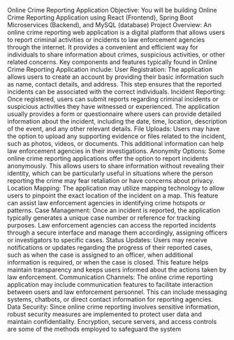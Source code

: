 Online Crime Reporting Application
Objective:
You will be building Online Crime Reporting Application using React
(Frontend), Spring Boot Microservices (Backend), and MySQL (database)
Project Overview:
An online crime reporting web application is a digital platform that allows users 
to report criminal activities or incidents to law enforcement agencies through 
the internet. It provides a convenient and efficient way for individuals to share 
information about crimes, suspicious activities, or other related concerns.
Key components and features typically found in Online Crime Reporting 
Application include:
User Registration: The application allows users to create an account by 
providing their basic information such as name, contact details, and address. 
This step ensures that the reported incidents can be associated with the correct 
individuals.
Incident Reporting: Once registered, users can submit reports regarding 
criminal incidents or suspicious activities they have witnessed or experienced. 
The application usually provides a form or questionnaire where users can 
provide detailed information about the incident, including the date, time, 
location, description of the event, and any other relevant details.
File Uploads: Users may have the option to upload any supporting evidence or 
files related to the incident, such as photos, videos, or documents. This 
additional information can help law enforcement agencies in their 
investigations.
Anonymity Options: Some online crime reporting applications offer the option 
to report incidents anonymously. This allows users to share information without 
revealing their identity, which can be particularly useful in situations where the 
person reporting the crime may fear retaliation or have concerns about privacy.
Location Mapping: The application may utilize mapping technology to allow 
users to pinpoint the exact location of the incident on a map. This feature can 
assist law enforcement agencies in identifying crime hotspots or patterns.
Case Management: Once an incident is reported, the application typically 
generates a unique case number or reference for tracking purposes. Law 
enforcement agencies can access the reported incidents through a secure 
interface and manage them accordingly, assigning officers or investigators to 
specific cases.
Status Updates: Users may receive notifications or updates regarding the 
progress of their reported cases, such as when the case is assigned to an officer, 
when additional information is required, or when the case is closed. This feature 
helps maintain transparency and keeps users informed about the actions taken 
by law enforcement.
Communication Channels: The online crime reporting application may 
include communication features to facilitate interaction between users and law 
enforcement personnel. This can include messaging systems, chatbots, or direct 
contact information for reporting agencies.
Data Security: Since online crime reporting involves sensitive information, 
robust security measures are implemented to protect user data and maintain 
confidentiality. Encryption, secure servers, and access controls are some of the 
methods employed to safeguard the system
